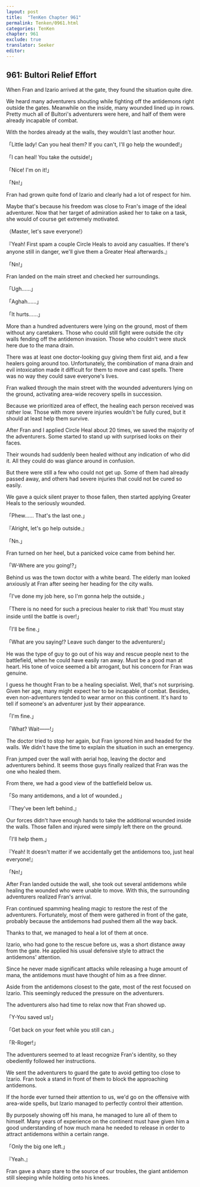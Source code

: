 ```yaml
---
layout: post
title:  "TenKen Chapter 961"
permalink: Tenken/0961.html
categories: TenKen
chapter: 961
exclude: true
translator: Seeker
editor: 
---
```

<h2>961: Bultori Relief Effort</h2>

 When Fran and Izario arrived at the gate, they found the situation quite dire.

 We heard many adventurers shouting while fighting off the antidemons right outside the gates. Meanwhile on the inside, many wounded lined up in rows. Pretty much all of Bultori's adventurers were here, and half of them were already incapable of combat.

 With the hordes already at the walls, they wouldn't last another hour.

「Little lady! Can you heal them? If you can't, I'll go help the wounded!」

「I can heal! You take the outside!」

「Nice! I'm on it!」

「Nn!」

 Fran had grown quite fond of Izario and clearly had a lot of respect for him.

 Maybe that's because his freedom was close to Fran's image of the ideal adventurer. Now that her target of admiration asked her to take on a task, she would of course get extremely motivated.

（Master, let's save everyone!）

『Yeah! First spam a couple Circle Heals to avoid any casualties. If there's anyone still in danger, we'll give them a Greater Heal afterwards.』

「Nn!」

 Fran landed on the main street and checked her surroundings.

「Ugh……」

「Aghah……」

「It hurts……」

 More than a hundred adventurers were lying on the ground, most of them without any caretakers. Those who could still fight were outside the city walls fending off the antidemon invasion. Those who couldn't were stuck here due to the mana drain.

 There was at least one doctor-looking guy giving them first aid, and a few healers going around too. Unfortunately, the combination of mana drain and evil intoxication made it difficult for them to move and cast spells. There was no way they could save everyone's lives.

 Fran walked through the main street with the wounded adventurers lying on the ground, activating area-wide recovery spells in succession.

 Because we prioritized area of effect, the healing each person received was rather low. Those with more severe injuries wouldn't be fully cured, but it should at least help them survive.

 After Fran and I applied Circle Heal about 20 times, we saved the majority of the adventurers. Some started to stand up with surprised looks on their faces.

 Their wounds had suddenly been healed without any indication of who did it. All they could do was glance around in confusion.

 But there were still a few who could not get up. Some of them had already passed away, and others had severe injuries that could not be cured so easily.

 We gave a quick silent prayer to those fallen, then started applying Greater Heals to the seriously wounded.

「Phew…… That's the last one.」

『Alright, let's go help outside.』

「Nn.」

 Fran turned on her heel, but a panicked voice came from behind her.

「W-Where are you going!?」

 Behind us was the town doctor with a white beard. The elderly man looked anxiously at Fran after seeing her heading for the city walls.

「I've done my job here, so I'm gonna help the outside.」

「There is no need for such a precious healer to risk that! You must stay inside until the battle is over!」

「I'll be fine.」

「What are you saying!? Leave such danger to the adventurers!」

 He was the type of guy to go out of his way and rescue people next to the battlefield, when he could have easily ran away. Must be a good man at heart. His tone of voice seemed a bit arrogant, but his concern for Fran was genuine.

 I guess he thought Fran to be a healing specialist. Well, that's not surprising. Given her age, many might expect her to be incapable of combat. Besides, even non-adventurers tended to wear armor on this continent. It's hard to tell if someone's an adventurer just by their appearance.

「I'm fine.」

「What? Wait――!」

 The doctor tried to stop her again, but Fran ignored him and headed for the walls. We didn't have the time to explain the situation in such an emergency.

 Fran jumped over the wall with aerial hop, leaving the doctor and adventurers behind. It seems those guys finally realized that Fran was the one who healed them.

 From there, we had a good view of the battlefield below us.

「So many antidemons, and a lot of wounded.」

『They've been left behind.』

 Our forces didn't have enough hands to take the additional wounded inside the walls. Those fallen and injured were simply left there on the ground.

「I'll help them.」

『Yeah! It doesn't matter if we accidentally get the antidemons too, just heal everyone!』

「Nn!」

 After Fran landed outside the wall, she took out several antidemons while healing the wounded who were unable to move. With this, the surrounding adventurers realized Fran's arrival.

 Fran continued spamming healing magic to restore the rest of the adventurers. Fortunately, most of them were gathered in front of the gate, probably because the antidemons had pushed them all the way back.

 Thanks to that, we managed to heal a lot of them at once.

 Izario, who had gone to the rescue before us, was a short distance away from the gate. He applied his usual defensive style to attract the antidemons' attention.

 Since he never made significant attacks while releasing a huge amount of mana, the antidemons must have thought of him as a free dinner.

 Aside from the antidemons closest to the gate, most of the rest focused on Izario. This seemingly reduced the pressure on the adventurers.

 The adventurers also had time to relax now that Fran showed up.

「Y-You saved us!」

「Get back on your feet while you still can.」

「R-Roger!」

 The adventurers seemed to at least recognize Fran's identity, so they obediently followed her instructions.

 We sent the adventurers to guard the gate to avoid getting too close to Izario. Fran took a stand in front of them to block the approaching antidemons.

 If the horde ever turned their attention to us, we'd go on the offensive with area-wide spells, but Izario managed to perfectly control their attention.

 By purposely showing off his mana, he managed to lure all of them to himself. Many years of experience on the continent must have given him a good understanding of how much mana he needed to release in order to attract antidemons within a certain range.

「Only the big one left.」

『Yeah.』

 Fran gave a sharp stare to the source of our troubles, the giant antidemon still sleeping while holding onto his knees.





